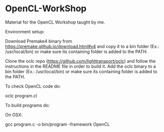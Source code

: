 # OpenCL-WorkShop

Material for the OpenCL Workshop taught by me.

Environment setup:

Download Premake4 binary from https://premake.github.io/download.html#v4 and copy it to a bin folder (Ex.: /usr/local/bin) or make sure its containing folder is added to the PATH.

Clone the oclc repo (https://github.com/lighttransport/oclc) and follow the instructions in the README file in order to build it. 
Add the oclc binary to a bin folder (Ex.: /usr/local/bin) or make sure its containing folder is added to the PATH.

To check OpenCL code do:

oclc program.cl

To build programs do:

On OSX:

gcc program.c -o bin/program -framework OpenCL
